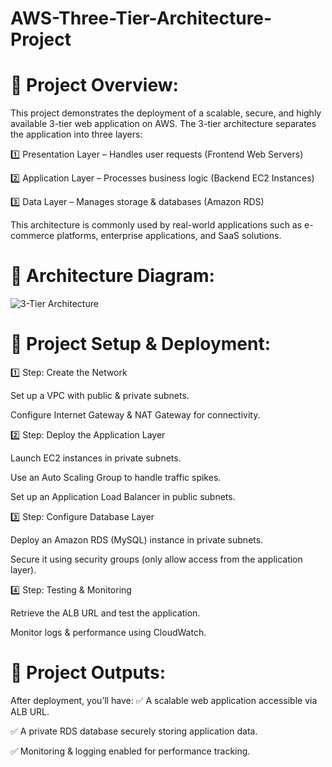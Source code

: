 # AWS-Three-Tier-Architecture-Project
# 📌 Project Overview:
This project demonstrates the deployment of a scalable, secure, and highly available 3-tier web application on AWS. The 3-tier architecture separates the application into three layers:

1️⃣ Presentation Layer – Handles user requests (Frontend Web Servers)

2️⃣ Application Layer – Processes business logic (Backend EC2 Instances)

3️⃣ Data Layer – Manages storage & databases (Amazon RDS)

This architecture is commonly used by real-world applications such as e-commerce platforms, enterprise applications, and SaaS solutions.

# 📸 Architecture Diagram:
![3-Tier Architecture](https://github.com/user-attachments/assets/450f1f1d-7413-41d8-a59a-7964e9847322)

# 🚀 Project Setup & Deployment:
1️⃣ Step: Create the Network

Set up a VPC with public & private subnets.

Configure Internet Gateway & NAT Gateway for connectivity.

2️⃣ Step: Deploy the Application Layer

Launch EC2 instances in private subnets.

Use an Auto Scaling Group to handle traffic spikes.

Set up an Application Load Balancer in public subnets.

3️⃣ Step: Configure Database Layer

Deploy an Amazon RDS (MySQL) instance in private subnets.

Secure it using security groups (only allow access from the application layer).

4️⃣ Step: Testing & Monitoring

Retrieve the ALB URL and test the application.

Monitor logs & performance using CloudWatch.

# 📌 Project Outputs:
After deployment, you’ll have:
✅ A scalable web application accessible via ALB URL.

✅ A private RDS database securely storing application data.

✅ Monitoring & logging enabled for performance tracking.

